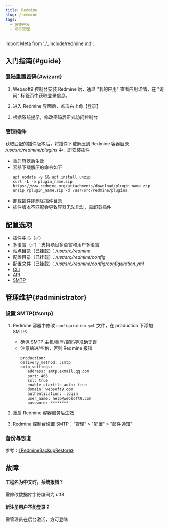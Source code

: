 ```yaml
---
title: Redmine
slug: /redmine
tags:
  - 敏捷开发
  - 项目管理
---
```


import Meta from './_include/redmine.md';

<Meta name="meta" />

## 入门指南{#guide}

### 登陆重置密码{#wizard}

1. Websoft9 控制台安装 Redmine 后，通过 "我的应用" 查看应用详情，在 "访问" 标签页中获取登录信息。  

2. 进入 Redmine 界面后，点击右上角【登录】

3. 根据系统提示，修改密码后正式访问控制台

### 管理插件

获取匹配的插件版本后，将插件下载解压到 Redmine 容器目录 */usr/src/redmine/plugins* 中，即安装插件

- 重启容器后生效
- 容器下载解压的命令如下
  ```
  apt update -y && apt install unzip
  curl -L -o plugin_name.zip https://www.redmine.org/attachments/download/plugin_name.zip
  unzip rplugin_name.zip -d /usr/src/redmine/plugins
  ```
- 卸载插件即删除插件目录
- 插件版本不匹配会导致容器无法启动，需卸载插件

## 配置选项

- [插件中心](https://www.redmine.org/plugins)（✅）
- 多语言（✅）：支持项目多语言和用户多语言
- 站点目录（已挂载）：*/usr/src/redmine*  
- 配置目录（已挂载）：*/usr/src/redmine/config*  
- 配置文件（已挂载）：*/usr/src/redmine/config/configuration.yml*  
- [CLI](https://pypi.org/project/Redmine-CLI/)
- [API](https://www.redmine.org/projects/redmine/wiki/Rest_api)
- [SMTP](https://www.redmine.org/projects/redmine/wiki/EmailConfiguration)

## 管理维护{#administrator}

### 设置 SMTP{#smtp}

1. Redmine 容器中修改 `configuration.yml` 文件，在 production 下添加 SMTP:  

   - 确保 SMTP 主机/账号/密码等准确无误
   - 注意缩进/空格，否则 Redmine 报错
      ```
      production:
      delivery_method: :smtp
      smtp_settings:
         address: smtp.exmail.qq.com
         port: 465
         ssl: true
         enable_starttls_auto: true
         domain: websoft9.com
         authentication: :login
         user_name: help@websoft9.com
         password: ********
      ```

2. 重启 Redmine 容器服务后生效

3. Redmine 控制台设置 SMTP：“管理” > "配置" > "邮件通知"


### 备份与恢复

参考：[《RedmineBackupRestore》](https://redmine.org/projects/redmine/wiki/RedmineBackupRestore)

## 故障

#### 工程名为中文时，系统报错？

需修改数据库字符编码为 utf8

#### 新注册用户不能登录？

需管理员在后台激活，方可登陆


